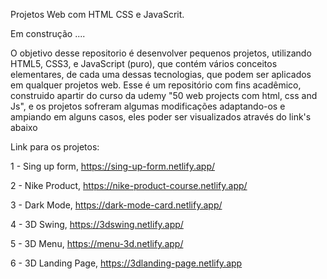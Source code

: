 Projetos Web com HTML CSS e JavaScrit.

Em construção ....

O objetivo desse repositorio é desenvolver pequenos projetos, utilizando HTML5, CSS3, e JavaScript (puro), que contém vários conceitos elementares, de cada uma dessas tecnologias, que podem ser aplicados em qualquer projetos web. Esse é um repositório com fins acadêmico, construido apartir do curso da udemy "50 web projects com html, css and Js", e os projetos sofreram algumas modificações adaptando-os e ampiando em alguns casos, eles poder ser visualizados através do link's abaixo
 
Link para os projetos:

1 - Sing up form, https://sing-up-form.netlify.app/

2 - Nike Product, https://nike-product-course.netlify.app/

3 - Dark Mode, https://dark-mode-card.netlify.app/

4 - 3D Swing, https://3dswing.netlify.app/

5 - 3D Menu, https://menu-3d.netlify.app/

6 - 3D Landing Page, https://3dlanding-page.netlify.app
